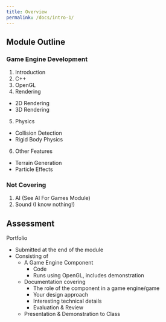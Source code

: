 ```yaml
---
title: Overview
permalink: /docs/intro-1/
---
```


## <a name="outline"></a>Module Outline  

### Game Engine Development

1. Introduction
2. C++
3. OpenGL
4. Rendering
  * 2D Rendering
  * 3D Rendering
5. Physics
  * Collision Detection
  * Rigid Body Physics
6. Other Features
  * Terrain Generation
  * Particle Effects
  
### Not Covering
1. AI (See AI For Games Module)
2. Sound (I know nothing!)

## <a name="assessment"></a>Assessment

Portfolio  
* Submitted at the end of the module  
* Consisting of  
  * A Game Engine Component
    * Code
    * Runs using OpenGL, includes demonstration 
  * Documentation covering
    * The role of the component in a game engine/game
    * Your design approach
    * Interesting technical details
    * Evaluation & Review
  * Presentation & Demonstration to Class



